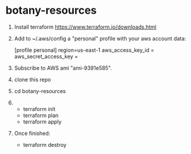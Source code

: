 # botany-resources

1. Install terraform https://www.terraform.io/downloads.html

2. Add to ~/.aws/config a "personal" profile with your aws account data:

    [profile personal]
    region=us-east-1
    aws_access_key_id = 
    aws_secret_access_key = 

3. Subscribe to AWS ami "ami-9391e585".

4. clone this repo

5. cd botany-resources

6.  - terraform init
    - terraform plan
    - terraform apply

7. Once finished:
    - terraform destroy
